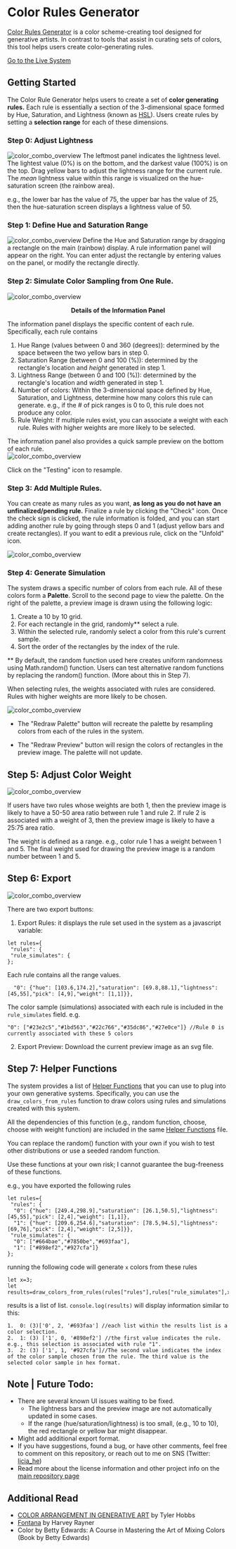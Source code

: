 # Color Rules Generator 

[Color Rules Generator](https://www.eyesofpanda.com/project/color_rules_generator/) is a color scheme-creating tool designed for generative artists. In contrast to tools that assist in curating sets of colors, this tool helps users create color-generating rules.

[Go to the Live System](https://www.eyesofpanda.com/project/color_rules_generator/)

## Getting Started 

The Color Rule Generator helps users to create a set of **color generating rules.**  Each rule is essentially a section of the 3-dimensional space formed by Hue, Saturation, and Lightness (known as [HSL](https://en.wikipedia.org/wiki/HSL_and_HSV)). Users create rules by setting a **selection range** for each of these dimensions. 

### Step 0: Adjust Lightness 
![color_combo_overview](gif/00_adjust_lightness.gif)
The leftmost panel indicates the lightness level. The lightest value (0%) is on the bottom, and the darkest value (100%) is on the top. Drag yellow bars to adjust the lightness range for the current rule.  The *mean* lightness value within this range is visualized on the hue-saturation screen (the rainbow area). 

e.g., the lower bar has the value of 75, the upper bar has the value of 25, then the hue-saturation screen displays a lightness value of 50. 

### Step 1: Define Hue and Saturation Range 
![color_combo_overview](gif/01_drag_rectangle.gif)
Define the Hue and Saturation range by dragging a rectangle on the main (rainbow) display. A rule information panel will appear on the right. You can enter adjust the rectangle by entering values on the panel, or modify the rectangle directly. 


### Step 2: Simulate Color Sampling from One Rule. 
![color_combo_overview](static/cc_control_overview.png)
<figcaption align = "center"><b>Details of the Information Panel</b></figcaption>

The information panel displays the specific content of each rule. Specifically, each rule contains 
1. Hue Range (values between 0 and 360 (degrees)):  determined by the space between the two yellow bars in step 0. 
2. Saturation Range (between 0 and 100 (%)):  determined by the rectangle's location and *height* generated in step 1. 
3. Lightness Range (between 0 and 100 (%)): determined by the rectangle's location and *width* generated in step 1. 
4. Number of colors: Within the 3-dimensional space defined by Hue, Saturation, and Lightness, determine how many colors this rule can generate. e.g., if the # of pick ranges is 0 to 0, this rule does not produce any color. 
5. Rule Weight:  If multiple rules exist, you can associate a weight with each rule. Rules with higher weights are more likely to be selected. 

The information panel also provides a quick sample preview on the bottom of each rule.  
![color_combo_overview](gif/02_simulate.gif)

Click on the "Testing" icon to resample. 

### Step 3: Add Multiple Rules.

You can create as many rules as you want, **as long as you do not have an unfinalized/pending rule.** Finalize a rule by clicking the "Check" icon. Once the check sign is clicked, the rule information is folded, and you can start adding another rule by going through steps 0 and 1 (adjust yellow bars and create rectangles). If you want to edit a previous rule, click on the "Unfold" icon. 

![color_combo_overview](gif/03_multiple_rules.gif)

### Step 4: Generate Simulation 

The system draws a specific number of colors from each rule. All of these colors form a **Palette**. Scroll to the second page to view the palette. On the right of the palette, a preview image is drawn using the following logic: 

1. Create a 10 by 10 grid. 
2. For each rectangle in the grid, randomly\** select a rule. 
3. Within the selected rule, randomly select a color from this rule's current sample. 
4. Sort the order of the rectangles by the index of the rule. 

\** By default, the random function used here creates uniform randomness using Math.random() function. Users can test alternative random functions by replacing the random() function. (More about this in Step 7). 

When selecting rules, the weights associated with rules are considered. Rules with higher weights are more likely to be chosen. 


![color_combo_overview](gif/04_sample_palette.gif)

- The "Redraw Palette" button will recreate the palette by resampling colors from each of the rules in the system. 

- The "Redraw Preview" button will resign the colors of rectangles in the preview image. The palette will not update. 

## Step 5: Adjust Color Weight 


![color_combo_overview](gif/05_weight.gif)

If users have two rules whose weights are both 1, then the preview image is likely to have a 50-50 area ratio between rule 1 and rule 2. If rule 2 is associated with a weight of 3, then the preview image is likely to have a 25:75 area ratio. 

The weight is defined as a range. e.g., color rule 1 has a weight between 1 and 5. The final weight used for drawing the preview image is a random number between 1 and 5. 

## Step 6: Export 

![color_combo_overview](gif/06_export.gif)

There are two export buttons: 
1. Export Rules: it displays the rule set used in the system as a javascript variable: 
```
let rules={
 "rules": {
 "rule_simulates": {
};

```

Each rule contains all the range values.
```
  "0": {"hue": [103.6,174.2],"saturation": [69.8,88.1],"lightness": [45,55],"pick": [4,9],"weight": [1,1]}},
```

The color sample (simulations) associated with each rule is included in the `rule_simulates` field. e.g.
```
"0": ["#23e2c5","#1bd563","#22c766","#35dc86","#27e0ce"]} //Rule 0 is currently associated with these 5 colors
```

2. Export Preview: Download the current preview image as an svg file. 

## Step 7: Helper Functions 

The system provides a list of [Helper Functions](web/js/combo/color_rule_helper_functions.js) that you can use to plug into your own generative systems. Specifically, you can use the `draw_colors_from_rules` function to draw colors using rules and simulations created with this system. 

All the dependencies of this function (e.g., random function, choose, choose with weight function) are included in the same [Helper Functions](web/js/combo/color_rule_helper_functions.js) file.  

You can replace the random() function with your own if you wish to test other distributions or use a seeded random function. 

Use these functions at your own risk; I cannot guarantee the bug-freeness of these functions. 

e.g., you have exported the following rules 
```
let rules={
 "rules": {
  "0": {"hue": [249.4,298.9],"saturation": [26.1,50.5],"lightness": [45,55],"pick": [2,4],"weight": [1,1]},
  "1": {"hue": [209.6,254.6],"saturation": [78.5,94.5],"lightness": [69,76],"pick": [2,4],"weight": [2,5]}},
 "rule_simulates": {
  "0": ["#664bae","#7850be","#693faa"],
  "1": ["#898ef2","#927cfa"]}
};
```

running the following code will generate `x` colors from these rules
```
let x=3;
let results=draw_colors_from_rules(rules["rules"],rules["rule_simulates"],x);
```
results is a list of list. `console.log(results)` will display information similar to this:

```
1.  0: (3)['0', 2, '#693faa'] //each list within the results list is a color selection. 
2.  1: (3) ['1', 0, '#898ef2'] //the first value indicates the rule. e.g., this selection is associated with rule "1". 
3.  2: (3) ['1', 1, '#927cfa']//The second value indicates the index of the color sample chosen from the rule. The third value is the selected color sample in hex format. 
```


## Note | Future Todo:

- There are several known UI issues waiting to be fixed. 
	- The lightness bars and the preview image are not automatically updated in some cases. 
	- If the range (hue/saturation/lightness) is too small, (e.g., 10 to 10), the red rectangle or yellow bar might disappear. 
- Might add additional export format. 
- If you have suggestions, found a bug, or have other comments, feel free to comment on this repository, or reach out to me on SNS (Twitter: [licia_he](https://twitter.com/Licia_He))
- Read more about the license information and other project info on the [main repository page](../README.md)


## Additional Read 
- [COLOR ARRANGEMENT IN GENERATIVE ART](https://tylerxhobbs.com/essays/2021/color-arrangement-in-generative-art) by Tyler Hobbs
- [Fontana](https://pattern.co/nft/fontana/) by Harvey Rayner 
- Color by Betty Edwards: A Course in Mastering the Art of Mixing Colors (Book by Betty Edwards)